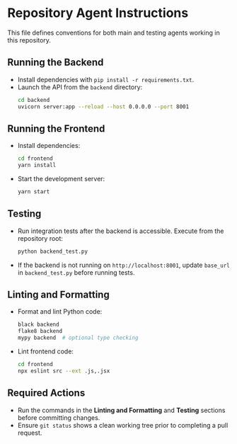 # Repository Agent Instructions

This file defines conventions for both main and testing agents working in this repository.

## Running the Backend
- Install dependencies with `pip install -r requirements.txt`.
- Launch the API from the `backend` directory:
  ```bash
  cd backend
  uvicorn server:app --reload --host 0.0.0.0 --port 8001
  ```

## Running the Frontend
- Install dependencies:
  ```bash
  cd frontend
  yarn install
  ```
- Start the development server:
  ```bash
  yarn start
  ```

## Testing
- Run integration tests after the backend is accessible. Execute from the repository root:
  ```bash
  python backend_test.py
  ```
- If the backend is not running on `http://localhost:8001`, update `base_url` in `backend_test.py` before running tests.

## Linting and Formatting
- Format and lint Python code:
  ```bash
  black backend
  flake8 backend
  mypy backend  # optional type checking
  ```
- Lint frontend code:
  ```bash
  cd frontend
  npx eslint src --ext .js,.jsx
  ```

## Required Actions
- Run the commands in the **Linting and Formatting** and **Testing** sections before committing changes.
- Ensure `git status` shows a clean working tree prior to completing a pull request.
